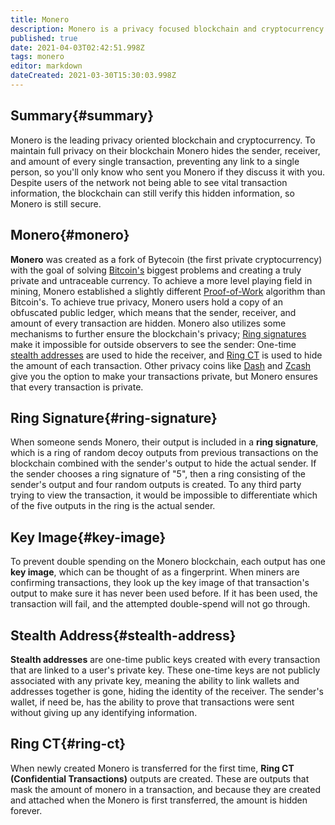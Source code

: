 ```yaml
---
title: Monero                                     
description: Monero is a privacy focused blockchain and cryptocurrency.                                        
published: true                                       
date: 2021-04-03T02:42:51.998Z                        
tags: monero                   
editor: markdown                                   
dateCreated: 2021-03-30T15:30:03.998Z 
---
```


## Summary{#summary}

Monero is the leading privacy oriented blockchain and cryptocurrency. To maintain full privacy on their blockchain Monero hides the sender, receiver, and amount of every single transaction, preventing any link to a single person, so you'll only know who sent you Monero if they discuss it with you. Despite users of the network not being able to see vital transaction information, the blockchain can still verify this hidden information, so Monero is still secure.

## Monero{#monero}

**Monero** was created as a fork of Bytecoin (the first private cryptocurrency) with the goal of solving [Bitcoin's](#bitcoin) biggest problems and creating a truly private and untraceable currency. To achieve a more level playing field in mining, Monero established a slightly different [Proof-of-Work](#proof-of-work) algorithm than Bitcoin's. To achieve true privacy, Monero users hold a copy of an obfuscated public ledger, which means that the sender, receiver, and amount of every transaction are hidden. Monero also utilizes some mechanisms to further ensure the blockchain's privacy; [Ring signatures](#ring-signature) make it impossible for outside observers to see the sender: One-time [stealth addresses](#stealth-address) are used to hide the receiver, and [Ring CT](#ring-ct) is used to hide the amount of each transaction. Other privacy coins like [Dash](https://www.dash.org/) and [Zcash](https://z.cash/) give you the option to make your transactions private, but Monero ensures that every transaction is private.

## Ring Signature{#ring-signature}

When someone sends Monero, their output is included in a **ring signature**, which is a ring of random decoy outputs from previous transactions on the blockchain combined with the sender's output to hide the actual sender. If the sender chooses a ring signature of "5", then a ring consisting of the sender's output and four random outputs is created. To any third party trying to view the transaction, it would be impossible to differentiate which of the five outputs in the ring is the actual sender. 

## Key Image{#key-image}

To prevent double spending on the Monero blockchain, each output has one **key image**, which can be thought of as a fingerprint. When miners are confirming transactions, they look up the key image of that transaction's output to make sure it has never been used before. If it has been used, the transaction will fail, and the attempted double-spend will not go through.

## Stealth Address{#stealth-address}

**Stealth addresses** are one-time public keys created with every transaction that are linked to a user's private key. These one-time keys are not publicly associated with any private key, meaning the ability to link wallets and addresses together is gone, hiding the identity of the receiver. The sender's wallet, if need be, has the ability to prove that transactions were sent without giving up any identifying information.

## Ring CT{#ring-ct}

When newly created Monero is transferred for the first time, **Ring CT (Confidential Transactions)** outputs are created. These are outputs that mask the amount of monero in a transaction, and because they are created and attached when the Monero is first transferred, the amount is hidden forever.

